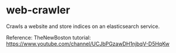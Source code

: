 # web-crawler
Crawls a website and store indices on an elasticsearch service.

Reference:
TheNewBoston tutorial: https://www.youtube.com/channel/UCJbPGzawDH1njbqV-D5HqKw
